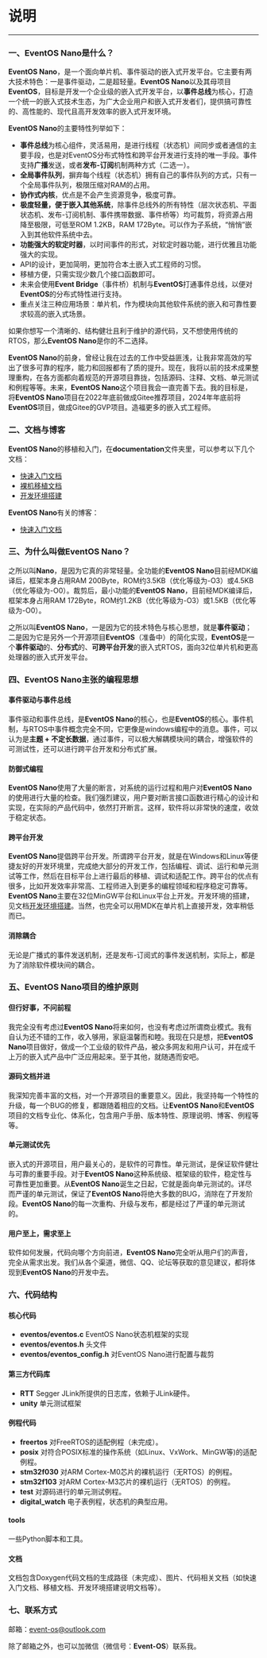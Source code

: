 # 说明
-------
### 一、EventOS Nano是什么？
**EventOS Nano**，是一个面向单片机、事件驱动的嵌入式开发平台。它主要有两大技术特色：一是事件驱动，二是超轻量。**EventOS Nano**以及其母项目**EventOS**，目标是开发一个企业级的嵌入式开发平台，以**事件总线**为核心，打造一个统一的嵌入式技术生态，为广大企业用户和嵌入式开发者们，提供搞可靠性的、高性能的、现代且高开发效率的嵌入式开发环境。

**EventOS Nano**的主要特性列举如下：
+ **事件总线**为核心组件，灵活易用，是进行线程（状态机）间同步或者通信的主要手段，也是对EventOS分布式特性和跨平台开发进行支持的唯一手段。事件支持**广播**发送，或者**发布-订阅**机制两种方式（二选一）。
+ **全局事件队列**，摒弃每个线程（状态机）拥有自己的事件队列的方式，只有一个全局事件队列，极限压缩对RAM的占用。
+ **协作式内核**，优点是不会产生资源竞争，极度可靠。
+ **极度轻量，便于嵌入其他系统**，除事件总线外的所有特性（层次状态机、平面状态机、发布-订阅机制、事件携带数据、事件桥等）均可裁剪，将资源占用降至极限，可低至ROM 1.2KB，RAM 172Byte。可以作为子系统，“悄悄”嵌入到其他软件系统中去。
+ **功能强大的软定时器**，以时间事件的形式，对软定时器功能，进行优雅且功能强大的实现。
+ API的设计，更加简明，更加符合本土嵌入式工程师的习惯。
+ 移植方便，只需实现少数几个接口函数即可。
+ 未来会使用**Event Bridge**（事件桥）机制与**EventOS**打通事件总线，以便对**EventOS**的分布式特性进行支持。
+ 重点关注三种应用场景：单片机，作为模块向其他软件系统的嵌入和可靠性要求较高的嵌入式场景。

如果你想写一个清晰的、结构健壮且利于维护的源代码，又不想使用传统的RTOS，那么**EventOS Nano**是你的不二选择。

**EventOS Nano**的前身，曾经让我在过去的工作中受益匪浅，让我非常高效的写出了很多可靠的程序，能力和回报都有了质的提升。现在，我将以前的技术成果整理重构，在各方面都向着规范的开源项目靠拢，包括源码、注释、文档、单元测试和例程等等。未来，**EventOS Nano**这个项目我会一直完善下去。我的目标是，将**EventOS Nano**项目在2022年底前做成Gitee推荐项目，2024年年底前将**EventOS**项目，做成Gitee的GVP项目。造福更多的嵌入式工程师。

### 二、文档与博客
**EventOS Nano**的移植和入门，在**documentation**文件夹里，可以参考以下几个文档：
+ [快速入门文档](/documentation/UM-02-001-QuickStart.md)
+ [裸机移植文档](/documentation/UM-02-002-PortMetal.md)
+ [开发环境搭建](/documentation/UM-02-003-DevEnv.md)

**EventOS Nano**有关的博客：
+ [快速入门文档](/blog/如何理解事件.md)

### 三、为什么叫做EventOS Nano？
之所以叫**Nano**，是因为它真的非常轻量。全功能的**EventOS Nano**目前经MDK编译后，框架本身占用RAM 200Byte，ROM约3.5KB（优化等级为-O3）或4.5KB（优化等级为-O0）。裁剪后，最小功能的**EventOS Nano**，目前经MDK编译后，框架本身占用RAM 172Byte，ROM约1.2KB（优化等级为-O3）或1.5KB（优化等级为-O0）。

之所以叫**EventOS Nano**，一是因为它的技术特色与核心思想，就是**事件驱动**；二是因为它是另外一个开源项目**EventOS**（准备中）的简化实现，**EventOS**是一个**事件驱动**的、**分布式**的、**可跨平台开发**的嵌入式RTOS，面向32位单片机和更高处理器的嵌入式开发平台。

### 四、EventOS Nano主张的编程思想
#### **事件驱动**与**事件总线**
事件驱动和事件总线，是**EventOS Nano**的核心，也是**EventOS**的核心。事件机制，与RTOS中事件概念完全不同，它更像是windows编程中的消息。事件，可以认为是**主题 + 不定长数据**，通过事件，可以极大解耦模块间的耦合，增强软件的可测试性，还可以进行跨平台开发和分布式扩展。

#### **防御式编程**
**EventOS Nano**使用了大量的断言，对系统的运行过程和用户对**EventOS Nano**的使用进行大量的检查。我们强烈建议，用户要对断言接口函数进行精心的设计和实现，在实际的产品代码中，依然打开断言。这样，软件将以非常快的速度，收敛于稳定状态。

#### **跨平台开发**
**EventOS Nano**提倡跨平台开发。所谓跨平台开发，就是在Windows和Linux等便捷友好的开发环境里，完成绝大部分的开发工作，包括编程、调试、运行和单元测试等工作，然后在目标平台上进行最后的移植、调试和适配工作。跨平台的优点有很多，比如开发效率非常高、工程师进入到更多的编程领域和程序稳定可靠等。**EventOS Nano**主要在32位MinGW平台和Linux平台上开发。开发环境的搭建，见文档[开发环境搭建](/documentation/UM-02-003-DevEnv.md)。当然，也完全可以用MDK在单片机上直接开发，效率稍低而已。

#### **消除耦合**

无论是广播式的事件发送机制，还是发布-订阅式的事件发送机制，实际上，都是为了消除软件模块间的耦合。

### 五、EventOS Nano项目的维护原则
#### 但行好事，不问前程

我完全没有考虑过**EventOS Nano**将来如何，也没有考虑过所谓商业模式。我有自认为还不错的工作，收入够用，家庭温馨而和睦。我现在只是想，把**EventOS Nano**项目做好，做成一个工业级的软件产品，被众多网友和用户认可，并在成千上万的嵌入式产品中广泛应用起来。至于其他，就随遇而安吧。

#### 源码文档并进
我深知完善丰富的文档，对一个开源项目的重要意义。因此，我坚持每一个特性的升级，每一个BUG的修复，都跟随着相应的文档。让**EventOS Nano**和**EventOS**项目的文档专业化、体系化，包含用户手册、版本特性、原理说明、博客、例程等等。

#### 单元测试优先
嵌入式的开源项目，用户最关心的，是软件的可靠性。单元测试，是保证软件健壮与可靠的重要手段。对于**EventOS Nano**这种系统级、框架级的软件，稳定性与可靠性更加重要。从**EventOS Nano**诞生之日起，它就是面向单元测试的。详尽而严谨的单元测试，保证了**EventOS Nano**将绝大多数的BUG，消除在了开发阶段。**EventOS Nano**的每一次重构、升级与发布，都是经过了严谨的单元测试的。

#### 用户至上，需求至上
软件如何发展，代码向哪个方向前进，**EventOS Nano**完全听从用户们的声音，完全从需求出发。我们从各个渠道，微信、QQ、论坛等获取的意见建议，都将体现到**EventOS Nano**的开发中去。

### 六、代码结构
#### **核心代码**
+ **eventos/eventos.c** EventOS Nano状态机框架的实现
+ **eventos/eventos.h** 头文件
+ **eventos/eventos_config.h** 对EventOS Nano进行配置与裁剪

#### **第三方代码库**
+ **RTT** Segger JLink所提供的日志库，依赖于JLink硬件。
+ **unity** 单元测试框架

#### **例程代码**
+ **freertos** 对FreeRTOS的适配例程（未完成）。
+ **posix** 对符合POSIX标准的操作系统（如Linux、VxWork、MinGW等)的适配例程。
+ **stm32f030** 对ARM Cortex-M0芯片的裸机运行（无RTOS）的例程。
+ **stm32f103** 对ARM Cortex-M3芯片的裸机运行（无RTOS）的例程。
+ **test** 对源码进行的单元测试例程。
+ **digital_watch** 电子表例程，状态机的典型应用。
#### **tools**
一些Python脚本和工具。

#### **文档**
文档包含Doxygen代码文档的生成路径（未完成）、图片、代码相关文档（如快速入门文档、移植文档、开发环境搭建说明文档等）。

### 七、联系方式
邮箱：event-os@outlook.com

除了邮箱之外，也可以加微信（微信号：**Event-OS**）联系我。